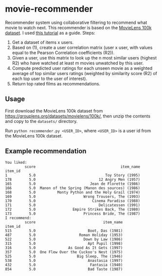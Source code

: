 # movie-recommender
Recommender system using collaborative filtering to recommend what movie to watch next. This
recommender is based on the [MovieLens 100k dataset](https://grouplens.org/datasets/movielens/100k/).
I used [this tutorial](https://realpython.com/build-recommendation-engine-collaborative-filtering/) 
as a guide. Steps:

1. Get a dataset of items x users.
2. Based on (1), create a user correlation matrix (user x user, with values equal to the Pearson 
Correlation coefficients (R2)).
3. Given a user, use this matrix to look up the n most similar users (highest R2) who have watched
at least m movies unwatched by this user.
4. Compute predicted user ratings for each unseen movie as a weighted average of top similar users
ratings (weighted by similarity score (R2) of each top user to the user of interest).
5. Return top rated films as recommendations.

## Usage
First download the MovieLens 100k dataset from https://grouplens.org/datasets/movielens/100k/, then
unzip the contents and copy to the `datasets/` directory.

Run `python recommender.py <USER_ID>`, where `<USER_ID>` is a user id from the MovieLens 100k dataset.

## Example recommendation
```
You liked: 
         score                                       item_name
item_id                                                       
1          5.0                                Toy Story (1995)
178        5.0                             12 Angry Men (1957)
165        5.0                         Jean de Florette (1986)
166        5.0  Manon of the Spring (Manon des sources) (1986)
168        5.0          Monty Python and the Holy Grail (1974)
169        5.0                      Wrong Trousers, The (1993)
170        5.0                          Cinema Paradiso (1988)
171        5.0                             Delicatessen (1991)
172        5.0                 Empire Strikes Back, The (1980)
173        5.0                      Princess Bride, The (1987)
I recommend: 
         score                               item_name
item_id                                               
515        5.0                        Boot, Das (1981)
487        5.0                    Roman Holiday (1953)
522        5.0                      Down by Law (1986)
315        5.0                        Apt Pupil (1998)
316        5.0               As Good As It Gets (1997)
357        5.0  One Flew Over the Cuckoo's Nest (1975)
525        5.0                   Big Sleep, The (1946)
538        5.0                        Anastasia (1997)
432        5.0                         Fantasia (1940)
854        5.0                        Bad Taste (1987)
```